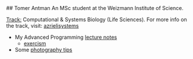 <link rel="shortcut icon" type="image/x-icon" href="favicon.ico">
## Tomer Antman
An MSc student at the Weizmann Institute of Science.

<U>Track:</U> Computational & Systems Biology (Life Sciences). For more info on the track, visit: [azrielisystems](https://centers.weizmann.ac.il/azrielisystems/)

* My Advanced Programming [lecture notes](LectureNotes.md)
  * [exercism](exercism.html)
* Some [photography tips](PhotographyTips.md)
